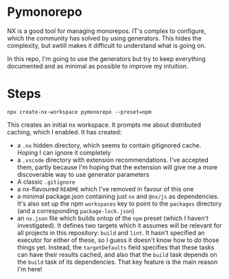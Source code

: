 # Pymonorepo

NX is a good tool for managing monorepos. IT's complex to configure, which the community has solved by using generators. This hides the complexity, but swtill makes it difficult to understand what is going on.

In this repo, I'm going to use the generators but try to keep everything documented and as minimal as possible to improve my intuition.

# Steps

```
npx create-nx-workspace pymonorepo --preset=npm
```

This creates an initial nx workspace. It prompts me about distributed caching, which I enabled. It has created:
- a `.nx` hidden directory, which seems to contain gitignored cache. Hoping I can ignore it completely
- a `.vscode` directory with extension recommendations. I've accepted them, partly because I'm hoping that the extension will give me a more discoverable way to use generator parameters
- A classic `.gitignore`
- a nx-flavoured `README` which I've removed in favour of this one
- a minimal package.json containing just `nx` and `@nx/js` as dependencies. It's also set up the npm `workspaces` key to point to the `packages` directory (and a corresponding `package-lock.json`)
- an `nx.json` file which builds ontop of the `npm` preset (which I haven't investigated). It defines two targets which it assumes will be relevant for all projects in this repository: `build` and `lint`. It hasn't specified an executor for either of these, so I guess it doesn't know how to _do_ those things yet. Instead, the `targetDefaults` field specifies that these tasks can have their results cached, and also that the `build` task depends on the `build` task of its dependencies. That key feature is the main reason I'm here!
